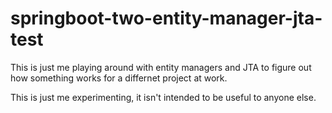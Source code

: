 # springboot-two-entity-manager-jta-test
This is just me playing around with entity managers and JTA to figure out how something works for a differnet project at work.

This is just me experimenting, it isn't intended to be useful to anyone else.
